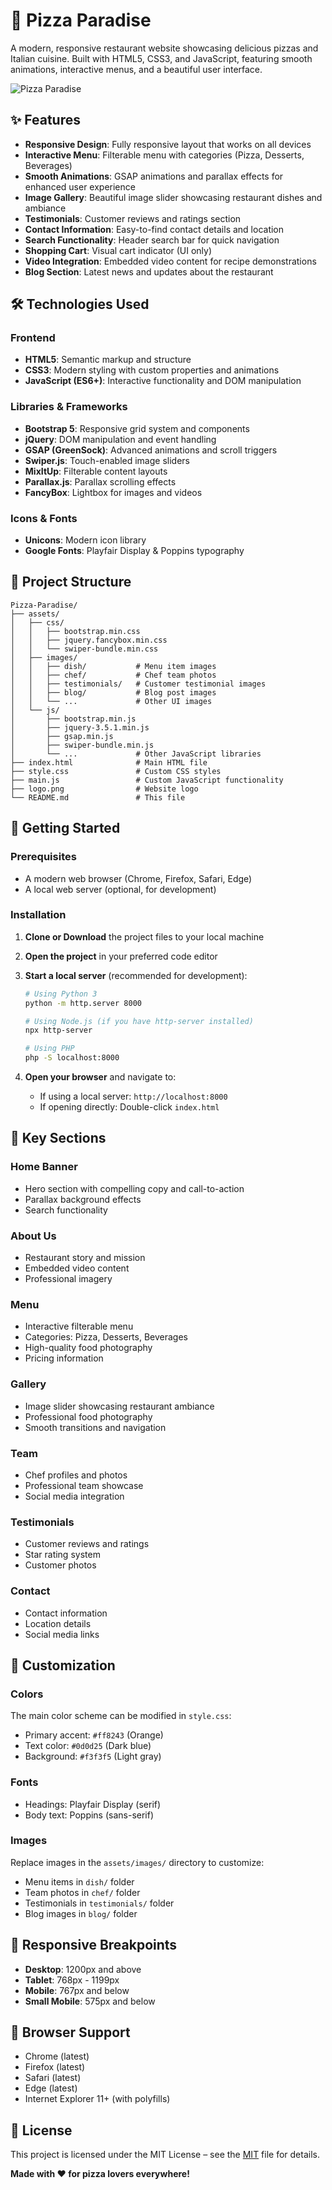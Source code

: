 # 🍕 Pizza Paradise

A modern, responsive restaurant website showcasing delicious pizzas and Italian cuisine. Built with HTML5, CSS3, and JavaScript, featuring smooth animations, interactive menus, and a beautiful user interface.

![Pizza Paradise](logo.png)

## ✨ Features

- **Responsive Design**: Fully responsive layout that works on all devices
- **Interactive Menu**: Filterable menu with categories (Pizza, Desserts, Beverages)
- **Smooth Animations**: GSAP animations and parallax effects for enhanced user experience
- **Image Gallery**: Beautiful image slider showcasing restaurant dishes and ambiance
- **Testimonials**: Customer reviews and ratings section
- **Contact Information**: Easy-to-find contact details and location
- **Search Functionality**: Header search bar for quick navigation
- **Shopping Cart**: Visual cart indicator (UI only)
- **Video Integration**: Embedded video content for recipe demonstrations
- **Blog Section**: Latest news and updates about the restaurant

## 🛠️ Technologies Used

### Frontend
- **HTML5**: Semantic markup and structure
- **CSS3**: Modern styling with custom properties and animations
- **JavaScript (ES6+)**: Interactive functionality and DOM manipulation

### Libraries & Frameworks
- **Bootstrap 5**: Responsive grid system and components
- **jQuery**: DOM manipulation and event handling
- **GSAP (GreenSock)**: Advanced animations and scroll triggers
- **Swiper.js**: Touch-enabled image sliders
- **MixItUp**: Filterable content layouts
- **Parallax.js**: Parallax scrolling effects
- **FancyBox**: Lightbox for images and videos

### Icons & Fonts
- **Unicons**: Modern icon library
- **Google Fonts**: Playfair Display & Poppins typography

## 📁 Project Structure

```
Pizza-Paradise/
├── assets/
│   ├── css/
│   │   ├── bootstrap.min.css
│   │   ├── jquery.fancybox.min.css
│   │   └── swiper-bundle.min.css
│   ├── images/
│   │   ├── dish/           # Menu item images
│   │   ├── chef/           # Chef team photos
│   │   ├── testimonials/   # Customer testimonial images
│   │   ├── blog/           # Blog post images
│   │   └── ...             # Other UI images
│   └── js/
│       ├── bootstrap.min.js
│       ├── jquery-3.5.1.min.js
│       ├── gsap.min.js
│       ├── swiper-bundle.min.js
│       └── ...             # Other JavaScript libraries
├── index.html              # Main HTML file
├── style.css               # Custom CSS styles
├── main.js                 # Custom JavaScript functionality
├── logo.png                # Website logo
└── README.md               # This file
```

## 🚀 Getting Started

### Prerequisites
- A modern web browser (Chrome, Firefox, Safari, Edge)
- A local web server (optional, for development)

### Installation

1. **Clone or Download** the project files to your local machine

2. **Open the project** in your preferred code editor

3. **Start a local server** (recommended for development):
   ```bash
   # Using Python 3
   python -m http.server 8000
   
   # Using Node.js (if you have http-server installed)
   npx http-server
   
   # Using PHP
   php -S localhost:8000
   ```

4. **Open your browser** and navigate to:
   - If using a local server: `http://localhost:8000`
   - If opening directly: Double-click `index.html`

## 🎯 Key Sections

### Home Banner
- Hero section with compelling copy and call-to-action
- Parallax background effects
- Search functionality

### About Us
- Restaurant story and mission
- Embedded video content
- Professional imagery

### Menu
- Interactive filterable menu
- Categories: Pizza, Desserts, Beverages
- High-quality food photography
- Pricing information

### Gallery
- Image slider showcasing restaurant ambiance
- Professional food photography
- Smooth transitions and navigation

### Team
- Chef profiles and photos
- Professional team showcase
- Social media integration

### Testimonials
- Customer reviews and ratings
- Star rating system
- Customer photos

### Contact
- Contact information
- Location details
- Social media links

## 🎨 Customization

### Colors
The main color scheme can be modified in `style.css`:
- Primary accent: `#ff8243` (Orange)
- Text color: `#0d0d25` (Dark blue)
- Background: `#f3f3f5` (Light gray)

### Fonts
- Headings: Playfair Display (serif)
- Body text: Poppins (sans-serif)

### Images
Replace images in the `assets/images/` directory to customize:
- Menu items in `dish/` folder
- Team photos in `chef/` folder
- Testimonials in `testimonials/` folder
- Blog images in `blog/` folder

## 📱 Responsive Breakpoints

- **Desktop**: 1200px and above
- **Tablet**: 768px - 1199px
- **Mobile**: 767px and below
- **Small Mobile**: 575px and below

## 🔧 Browser Support

- Chrome (latest)
- Firefox (latest)
- Safari (latest)
- Edge (latest)
- Internet Explorer 11+ (with polyfills)

## 📄 License

This project is licensed under the MIT License – see the [MIT](LICENSE) file for details.


**Made with ❤️ for pizza lovers everywhere!** 